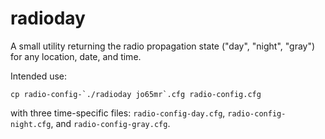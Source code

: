 # radioday
A small utility returning the radio propagation state ("day", "night", "gray") for any location, date, and time.

Intended use:

```cp radio-config-`./radioday jo65mr`.cfg radio-config.cfg```

with three time-specific files: `radio-config-day.cfg`, `radio-config-night.cfg`, and `radio-config-gray.cfg`.

